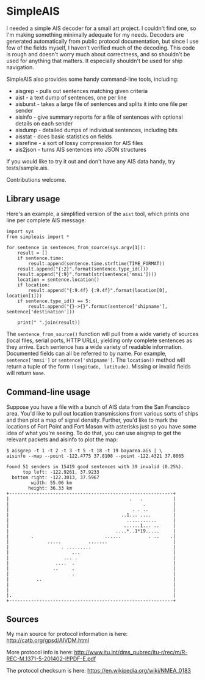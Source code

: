 
SimpleAIS
=========

I needed a simple AIS decoder for a small art project. I couldn't find one, so
I'm making something minimally adequate for my needs. Decoders are generated
automatically from public protocol documentation, but since I use few of
the fields myself, I haven't verified much of the decoding. This code is
rough and doesn't worry much about correctness, and so shouldn't be used for
anything that matters. It especially shouldn't be used for ship navigation.

SimpleAIS also provides some handy command-line tools, including:

* aisgrep - pulls out sentences matching given criteria
* aist - a text dump of sentences, one per line
* aisburst - takes a large file of sentences and splits it into one file per sender
* aisinfo - give summary reports for a file of sentences with optional details on each sender
* aisdump - detailed dumps of individual sentences, including bits
* aisstat - does basic statistics on fields
* aisrefine - a sort of lossy compression for AIS files
* ais2json - turns AIS sentences into JSON structures 

If you would like to try it out and don't have any AIS data handy, try
tests/sample.ais.

Contributions welcome.

## Library usage

Here's an example, a simplified version of the `aist` tool, which prints
one line per complete AIS message:


    import sys
    from simpleais import *

    for sentence in sentences_from_source(sys.argv[1]):
        result = []
        if sentence.time:
            result.append(sentence.time.strftime(TIME_FORMAT))
        result.append("{:2}".format(sentence.type_id()))
        result.append("{:9}".format(str(sentence['mmsi'])))
        location = sentence.location()
        if location:
            result.append("{:9.4f} {:9.4f}".format(location[0], location[1]))
        if sentence.type_id() == 5:
            result.append("{}->{}".format(sentence['shipname'], sentence['destination']))

        print(" ".join(result))


The `sentence_from_source()` function will pull from a wide variety of sources
(local files, serial ports, HTTP URLs), yielding only complete sentences as they
arrive. Each sentence has a wide variety of readable information. Documented
fields can all be referred to by name. For example, `sentence['mmsi']` or
`sentence['shipname']`. The `location()` method will return a tuple of the
form `(longitude, latitude)`. Missing or invalid fields will return `None`.


## Command-line usage

Suppose you have a file with a bunch of AIS data from the San Francisco
area. You'd like to pull out location transmissions from various sorts
of ships and then plot a map of signal density. Further, you'd like
to mark the locations of Fort Point and Fort Mason with asterisks
just so you have some idea of what you're seeing. To do that, you can
use aisgrep to get the relevant packets and aisinfo to plot the map:

    $ aisgrep -t 1 -t 2 -t 3 -t 5 -t 18 -t 19 bayarea.ais | \
    aisinfo --map --point -122.4775 37.8108 --point -122.4321 37.8065
    
    Found 51 senders in 15419 good sentences with 39 invalid (0.25%).
          top left: -122.9261, 37.9233
      bottom right: -122.3013, 37.5967
             width: 55.06 km
            height: 36.33 km
    +------------------------------------------------------------+
    |                                            .   .           |
    |                                                 .          |
    |                                             . . ..         |
    |                                         ..1... ....        |
    |                                           ...........      |
    |                                          ......1... ..     |
    |                                       ....*..1*19.....     |
    |        .                          ......          . ..    .|
    |              .....          .......                        |
    |                   . .........                              |
    |                       ...                                  |
    |                    ... .                                   |
    |                 ....  .                                    |
    |                ..     .                                    |
    |                       .                                    |
    |          ..                                                |
    |                                                            |
    |                                                            |
    |.                                                           |
    +------------------------------------------------------------+


## Sources

My main source for protocol information is here: http://catb.org/gpsd/AIVDM.html

More protocol info is here: http://www.itu.int/dms_pubrec/itu-r/rec/m/R-REC-M.1371-5-201402-I!!PDF-E.pdf

The protocol checksum is here: https://en.wikipedia.org/wiki/NMEA_0183


